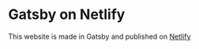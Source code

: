 # Gatsby on Netlify

This website is made in Gatsby and published on [Netlify](https://topend.netlify.app)

